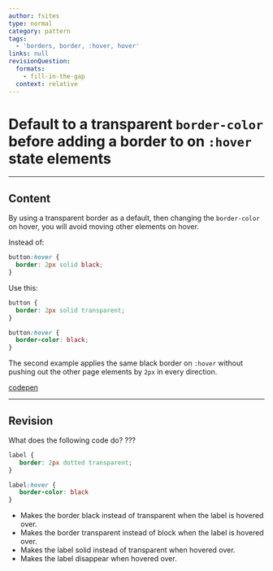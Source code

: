 ```yaml
---
author: fsites
type: normal
category: pattern
tags:
  - 'borders, border, :hover, hover'
links: null
revisionQuestion:
  formats:
    - fill-in-the-gap
  context: relative
---
```


# Default to a transparent `border-color` before adding a border to on `:hover` state elements


---

## Content

By using a transparent border as a default, then changing the `border-color` on hover, you will avoid moving other elements on hover.

Instead of:

```css
button:hover {
  border: 2px solid black;
}
```

Use this:

```css
button {
  border: 2px solid transparent;
}

button:hover {
  border-color: black;
}
```

The second example applies the same black border on `:hover` without pushing out the other page elements by `2px` in every direction.

[codepen](http://codepen.io/anon/pen/waEMWw)


---

## Revision

What does the following code do? ???

```css
label {
   border: 2px dotted transparent;
}

label:hover {
   border-color: black
}
```

- Makes the border black instead of transparent when the label is hovered over.
- Makes the border transparent instead of block when the label is hovered over.
- Makes the label solid instead of transparent when hovered over.
- Makes the label disappear when hovered over.
